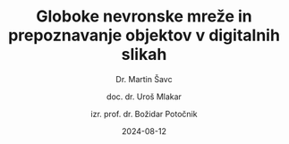 ---
date: "2024-08-12" 
version: "0.1.1"
lastUpdate: "2024-09-04 16:00:00"
layout: "course"
id: "GNMPODS"
permalink: "GNMPODS"
author:
- "Dr. Martin Šavc"
- "doc. dr. Uroš Mlakar"
- "izr. prof. dr. Božidar Potočnik"
contact: "uros.mlakar@um.si"
notifyData:
  - notifyEmail: "uros.mlakar@um.si"
    notify: true
  - notifyEmail: "nina.murks@um.si"
    notify: true
title: "Globoke nevronske mreže in prepoznavanje objektov v digitalnih slikah"
image: "https://images.unsplash.com/photo-1517148815978-75f6acaaf32c"
type: "Krajše izobraževanje s preverjanjem (pilotno mikrodokazilo)"
field:
- "KLASIUS-P-16 (0610)"
keywords:
- "globoke nevronske mreže"
- "zaznavanje objektov"
- "lokalizacija objektov"
- "vrednotenje uspešnosti"
- "digitalne slike"
- "računalniški vid"
intended:
- "zaposleni na področju KLASIUS"
- "vsi"
difficulty: "Začetni nivo"
requisite: "Uvod v Python za neprogramerje"
description: |
    Udeleženci bodo spoznali teoretične in praktične osnove delovanja ter uporabe globokih nevronskih mrež. Omejili se bodo na reševanje problemov zaznavanja in lokaliziranja objektov v digitalnih posnetkih. Naučili se bodo pripraviti učne podatke ter oceniti njihovo kvaliteto. S pomočjo učne množice bodo samostojno izvedli preprosto učenje globoke nevronske mreže. Iz nabora obstoječih arhitektur nevronskih mrež bodo zmožni izbrati najprimernejše za reševan problem. Razumeli bodo postopek učenja, ki ga bodo z najosnovnejšimi mehanizmi sposobni nadzorovati in prilagajati. Uspešnost učenja bodo ovrednotili z uveljavljenimi metrikami. Spoznali bodo še osnovne napotke za izboljšanje učenja nevronskih mrež. Naučeno globoko nevronsko mrežo bodo znali uporabiti za detektiranje in lokaliziranje objektov v poljubnih digitalnih posnetkih. Uspešnost delovanja nevronske mreže bodo ovrednotili kvalitativno in kvantitativno.
state: "1. pilotna izvedba"
execution: "Mešana"
ects: "1"
implementation: |
    Predavanja: 6 ur
    Vaje: 6 ur
    Samostojno delo: 18 ur
cType: "1"
executionStartDate: "2024-11-28"
executionData: |
    28. 11. 2024 ob 16:00 - 18:30 (predavanja)
    3. 12. 2024 ob 16:00 - 18:30 (vaje)
    9. 12. 2024 ob 16:00 - 18:30 (predavanja)
    17. 12. 2024 ob 16:00 - 18:30 (vaje)
    7. 1. 2025 ob 16:00 - 18:30 (zagovor praktičnih nalog in preverjanje znanja)
executionDataShow: false
---